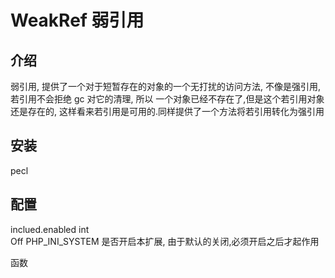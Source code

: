 # WeakRef 弱引用

## 介绍

弱引用, 提供了一个对于短暂存在的对象的一个无打扰的访问方法, 不像是强引用, 若引用不会拒绝 gc 对它的清理, 所以 一个对象已经不存在了,但是这个若引用对象还是存在的, 这样看来若引用是可用的.同样提供了一个方法将若引用转化为强引用

## 安装

pecl

## 配置

inclued.enabled int  
 Off
PHP_INI_SYSTEM 是否开启本扩展, 由于默认的关闭,必须开启之后才起作用

函数
